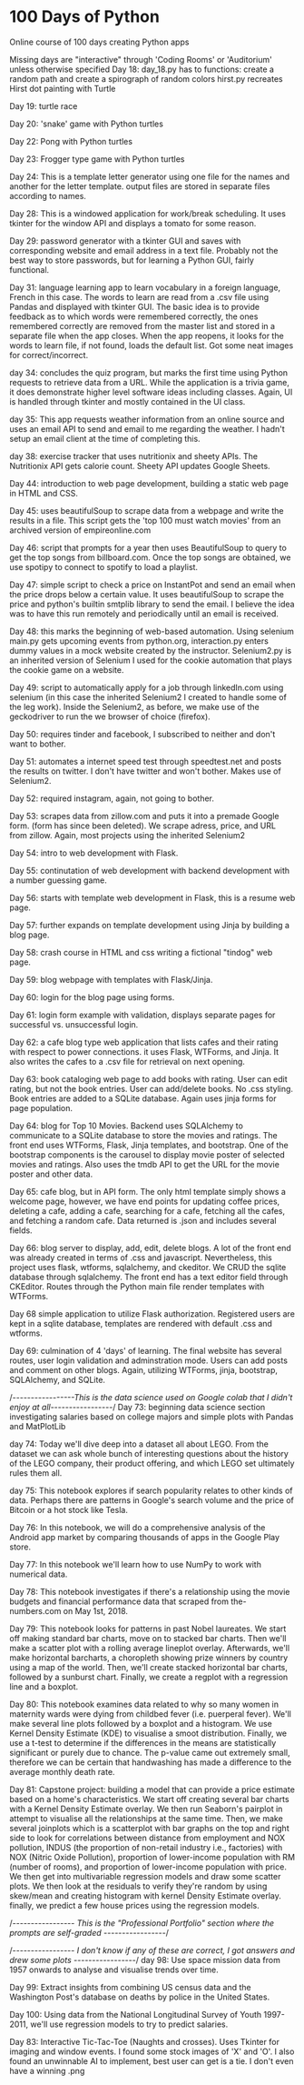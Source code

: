 # 100 Days of Python
 Online course of 100 days creating Python apps

Missing days are "interactive" through 'Coding Rooms' or 'Auditorium' unless otherwise specified
Day 18:		day_18.py has to functions: create a random path and create a spirograph of random colors
		hirst.py recreates Hirst dot painting with Turtle

Day 19:		turtle race

Day 20:		'snake' game with Python turtles

Day 22:		Pong with Python turtles

Day 23:		Frogger type game with Python turtles

Day 24:		This is a template letter generator using one file for the names and another for the letter template. output files are stored in separate files according to names.

Day 28:		This is a windowed application for work/break scheduling. It uses tkinter for the window API and displays a tomato for some reason.

Day 29:		password generator with a tkinter GUI and saves with corresponding website and email address in a text file. Probably not the best way to store passwords, but for learning a Python GUI, fairly functional.

Day 31:		language learning app to learn vocabulary in a foreign language, French in this case. The words to learn are read from a .csv file using Pandas and displayed with tkinter GUI. The basic idea is to provide feedback as to which words were remembered correctly, the ones remembered correctly are removed from the master list and stored in a separate file when the app closes. When the app reopens, it looks for the words to learn file, if not found, loads the default list. Got some neat images for correct/incorrect.

day 34:		concludes the quiz program, but marks the first time using Python requests to retrieve data from a URL. While the application is a trivia game, it does demonstrate higher level software ideas including classes. Again, UI is handled through tkinter and mostly contained in the UI class.

day 35:		This app requests weather information from an online source and uses an email API to send and email to me regarding the weather. I hadn't setup an email client at the time of completing this.

day 38:		exercise tracker that uses nutritionix and sheety APIs. The Nutritionix API gets calorie count. Sheety API updates Google Sheets.

Day 44:		introduction to web page development, building a static web page in HTML and CSS.

Day 45:		uses beautifulSoup to scrape data from a webpage and write the results in a file. This script gets the 'top 100 must watch movies' from an archived version of empireonline.com

Day 46:		script that prompts for a year then uses BeautifulSoup to query to get the top songs from billboard.com. Once the top songs are obtained, we use spotipy to connect to spotify to load a playlist.

Day 47:		simple script to check a price on InstantPot and send an email when the price drops below a certain value. It uses beautifulSoup to scrape the price and python's builtin smtplib library to send the email. I believe the idea was to have this run remotely and periodically until an email is received.

Day 48:		this marks the beginning of web-based automation. Using selenium main.py gets upcoming events from python.org, interaction.py enters dummy values in a mock website created by the instructor. Selenium2.py is an inherited version of Selenium I used for the cookie automation that plays the cookie game on a website.

Day 49:		script to automatically apply for a job through linkedIn.com using selenium (in this case the inherited Selenium2 I created to handle some of the leg work).  Inside the Selenium2, as before, we make use of the geckodriver to run the we browser of choice (firefox).

Day 50:		requires tinder and facebook, I subscribed to neither and don't want to bother.

Day 51:		automates a internet speed test through speedtest.net and posts the results on twitter. I don't have twitter and won't bother. Makes use of Selenium2.

Day 52:		required instagram, again, not going to bother.

Day 53:		scrapes data from zillow.com and puts it into a premade Google form. (form has since been deleted). We scrape adress, price, and URL from zillow. Again, most projects using the inherited Selenium2

Day 54:		intro to web development with Flask. 

Day 55:		continutation of web development with backend development with a number guessing game.

Day 56:		starts with template web development in Flask, this is a resume web page.

Day 57:		further expands on template development using Jinja by building a blog page.

Day 58:		crash course in HTML and css writing a fictional "tindog" web page. 

Day 59:		blog webpage with templates with Flask/Jinja. 

Day 60:		login for the blog page using forms. 

Day 61:		login form example with validation, displays separate pages for successful vs. unsuccessful login.

Day 62:		a cafe blog type web  application that lists cafes and their rating with respect to power connections. it uses Flask, WTForms, and Jinja. It also writes the cafes to a .csv file for retrieval on next opening.

Day 63:		book cataloging web page to add books with rating. User can edit rating, but not the book entries. User can add/delete books. No .css styling. Book entries are added to a SQLite database. Again uses jinja forms for page population.

Day 64:		blog for Top 10 Movies. Backend uses SQLAlchemy to communicate to a SQLite database to store the movies and ratings. The front end uses WTForms, Flask, Jinja templates, and bootstrap. One of the bootstrap components is the carousel to display movie poster of selected movies and ratings. Also uses the tmdb API to get the  URL for the movie poster and other data.

Day 65:		cafe blog, but in API form. The only html template simply shows a welcome page, however, we have end points for updating coffee prices, deleting a cafe, adding a cafe, searching for a cafe, fetching all the cafes, and fetching a random cafe. Data returned is .json and includes several fields.

Day 66:     	blog server to display, add, edit, delete blogs. A lot of the front end was already created in terms of .css and javascript. Nevertheless, this project uses flask, wtforms, sqlalchemy, and ckeditor. We CRUD the sqlite database through sqlalchemy. The front end has a text editor field through CKEditor. Routes through the Python main file render templates with WTForms.

Day 68      simple application to utilize Flask authorization. Registered users are kept in a sqlite database, templates are rendered with default .css and wtforms.


Day 69:		culmination of 4 'days' of learning. The final website has several routes, user login validation and adminstration mode. Users can add posts and comment on other blogs. Again, utilizing WTForms, jinja, bootstrap, SQLAlchemy, and SQLite.

/*-----------------This is the data science used on Google colab that I didn't enjoy at all-----------------*/
Day 73:		beginning data science section investigating salaries based on college majors and simple plots with Pandas and MatPlotLib

day 74:		Today we'll dive deep into a dataset all about LEGO. From the dataset we can ask whole bunch of interesting questions about the history of the LEGO company, their product offering, and which LEGO set ultimately rules them all.

day 75:		This notebook explores if search popularity relates to other kinds of data. Perhaps there are patterns in Google's search volume and the price of Bitcoin or a hot stock like Tesla.

Day 76:		In this notebook, we will do a comprehensive analysis of the Android app market by comparing thousands of apps in the Google Play store.

Day 77:		In this notebook we'll learn how to use NumPy to work with numerical data.

Day 78:		This notebook investigates if there's a relationship using the movie budgets and financial performance data that scraped from the-numbers.com on May 1st, 2018.

Day 79:		This notebook looks for patterns in past Nobel laureates. We start off making standard bar charts, move on to stacked bar charts. Then we'll make a scatter plot with a rolling average lineplot overlay. Afterwards, we'll make horizontal barcharts, a choropleth showing prize winners by country using a map of the world. Then, we'll create stacked horizontal bar charts, followed by a sunburst chart. Finally, we create a regplot with a regression line and a boxplot.

Day 80:		This notebook examines data related to why so many women in maternity wards were dying from childbed fever (i.e. puerperal fever). We'll make several line plots followed by a boxplot and a histogram. We use Kernel Density Estimate (KDE) to visualise a smoot distribution. Finally, we use a t-test to determine if the differences in the means are statistically significant or purely due to chance. The p-value came out extremely small, therefore we can be certain that handwashing has made a difference to the average monthly death rate. 

Day 81:		Capstone project: building a model that can provide a price estimate based on a home's characteristics. We start off creating several bar charts with a Kernel Density Estimate overlay. We then run Seaborn's pairplot in attempt to visualise all the relationships at the same time. Then, we make several joinplots which is a scatterplot with bar graphs on the top and right side to look for correlations between distance from employment and NOX pollution, INDUS (the proportion of non-retail industry i.e., factories) with NOX (Nitric Oxide Pollution), proportion of lower-income population with RM (number of rooms), and proportion of lower-income population with price. We then get into multivariable regression models and draw some scatter plots. We then look at the residuals to verify they're random by using skew/mean and creating histogram with kernel Density Estimate overlay. finally, we predict a few house prices using the regression models.

/*----------------- This is the "Professional Portfolio" section where the prompts are self-graded -----------------*/

/*----------------- I don't know if any of these are correct, I got answers and drew some plots -----------------*/
day 98:		Use space mission data from 1957 onwards to analyse and visualise trends over time.

Day 99:		Extract insights from combining US census data and the Washington Post's database on deaths by police in the United States.

Day 100:	Using data from the National Longitudinal Survey of Youth 1997-2011, we'll use regression models to try to predict salaries.

Day 83:		Interactive Tic-Tac-Toe (Naughts and crosses). Uses Tkinter for imaging and window events. I found some stock images of 'X' and 'O'. I also found an unwinnable AI to implement, best user can get is a tie. I don't even have a winning .png